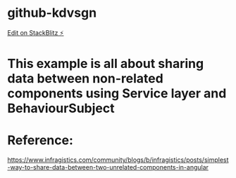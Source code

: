 # github-kdvsgn

[Edit on StackBlitz ⚡️](https://stackblitz.com/edit/github-kdvsgn)

# This example is all about sharing data between non-related components using Service layer and BehaviourSubject

# Reference:

https://www.infragistics.com/community/blogs/b/infragistics/posts/simplest-way-to-share-data-between-two-unrelated-components-in-angular
